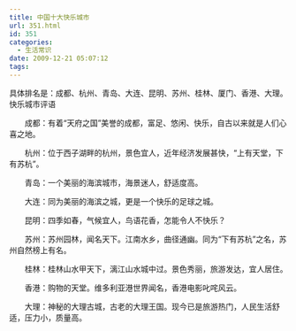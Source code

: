 ```yaml
---
title: 中国十大快乐城市
url: 351.html
id: 351
categories:
  - 生活常识
date: 2009-12-21 05:07:12
tags:
---
```


具体排名是：成都、杭州、青岛、大连、昆明、苏州、桂林、厦门、香港、大理。 快乐城市评语  
  
　　成都：有着“天府之国”美誉的成都，富足、悠闲、快乐，自古以来就是人们心喜之地。  
  
　　杭州：位于西子湖畔的杭州，景色宜人，近年经济发展甚快，“上有天堂，下有苏杭”。  
  
　　青岛：一个美丽的海滨城市，海景迷人，舒适度高。  
  
　　大连：同为美丽的海滨之城，更是一个快乐的足球之城。  
  
　　昆明：四季如春，气候宜人，鸟语花香，怎能令人不快乐？  
  
　　苏州：苏州园林，闻名天下。江南水乡，曲径通幽。同为“下有苏杭”之名，苏州自然榜上有名。  
  
　　桂林：桂林山水甲天下，漓江山水城中过。景色秀丽，旅游发达，宜人居住。  
  
　　香港：购物的天堂。维多利亚港世界闻名，香港电影叱咤风云。  
  
　　大理：神秘的大理古城，古老的大理王国。现今已是旅游热门，人民生活舒适，压力小，质量高。